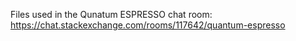 Files used in the Qunatum ESPRESSO chat room: https://chat.stackexchange.com/rooms/117642/quantum-espresso 
